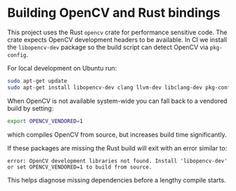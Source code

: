 # Building OpenCV and Rust bindings

This project uses the Rust `opencv` crate for performance sensitive code. The crate expects OpenCV development headers to be available. In CI we install the `libopencv-dev` package so the build script can detect OpenCV via `pkg-config`.

For local development on Ubuntu run:

```bash
sudo apt-get update
sudo apt-get install libopencv-dev clang llvm-dev libclang-dev pkg-config
```

When OpenCV is not available system-wide you can fall back to a vendored build by setting:

```bash
export OPENCV_VENDORED=1
```

which compiles OpenCV from source, but increases build time significantly.

If these packages are missing the Rust build will exit with an error similar to:

```
error: OpenCV development libraries not found. Install 'libopencv-dev' or set OPENCV_VENDORED=1 to build from source.
```

This helps diagnose missing dependencies before a lengthy compile starts.

